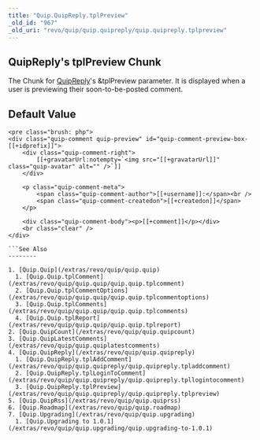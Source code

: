 ```yaml
---
title: "Quip.QuipReply.tplPreview"
_old_id: "967"
_old_uri: "revo/quip/quip.quipreply/quip.quipreply.tplpreview"
---
```


QuipReply's tplPreview Chunk
----------------------------

The Chunk for [QuipReply](/extras/revo/quip/quip.quipreply "Quip.QuipReply")'s &tplPreview parameter. It is displayed when a user is previewing their soon-to-be-posted comment.

Default Value
-------------

```
<pre class="brush: php">
<div class="quip-comment quip-preview" id="quip-comment-preview-box-[[+idprefix]]">
    <div class="quip-comment-right">
        [[+gravatarUrl:notempty=`<img src="[[+gravatarUrl]]" class="quip-avatar" alt="" />`]]
    </div>

    <p class="quip-comment-meta">
        <span class="quip-comment-author">[[+username]]:</span><br />
        <span class="quip-comment-createdon">[[+createdon]]</span>
    </p>
    
    <div class="quip-comment-body"><p>[[+comment]]</p></div>
    <br class="clear" />
</div>

```See Also
--------

1. [Quip.Quip](/extras/revo/quip/quip.quip)
  1. [Quip.Quip.tplComment](/extras/revo/quip/quip.quip/quip.quip.tplcomment)
  2. [Quip.Quip.tplCommentOptions](/extras/revo/quip/quip.quip/quip.quip.tplcommentoptions)
  3. [Quip.Quip.tplComments](/extras/revo/quip/quip.quip/quip.quip.tplcomments)
  4. [Quip.Quip.tplReport](/extras/revo/quip/quip.quip/quip.quip.tplreport)
2. [Quip.QuipCount](/extras/revo/quip/quip.quipcount)
3. [Quip.QuipLatestComments](/extras/revo/quip/quip.quiplatestcomments)
4. [Quip.QuipReply](/extras/revo/quip/quip.quipreply)
  1. [Quip.QuipReply.tplAddComment](/extras/revo/quip/quip.quipreply/quip.quipreply.tpladdcomment)
  2. [Quip.QuipReply.tplLoginToComment](/extras/revo/quip/quip.quipreply/quip.quipreply.tpllogintocomment)
  3. [Quip.QuipReply.tplPreview](/extras/revo/quip/quip.quipreply/quip.quipreply.tplpreview)
5. [Quip.QuipRss](/extras/revo/quip/quip.quiprss)
6. [Quip.Roadmap](/extras/revo/quip/quip.roadmap)
7. [Quip.Upgrading](/extras/revo/quip/quip.upgrading)
  1. [Quip.Upgrading to 1.0.1](/extras/revo/quip/quip.upgrading/quip.upgrading-to-1.0.1)